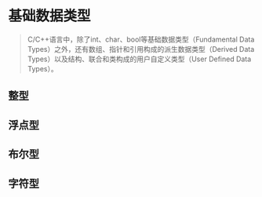 # 基础数据类型

> C/C++语言中，除了int、char、bool等基础数据类型（Fundamental Data Types）之外，还有数组、指针和引用构成的派生数据类型（Derived Data Types）以及结构、联合和类构成的用户自定义类型（User Defined Data Types）。

## 整型

## 浮点型

## 布尔型

## 字符型
